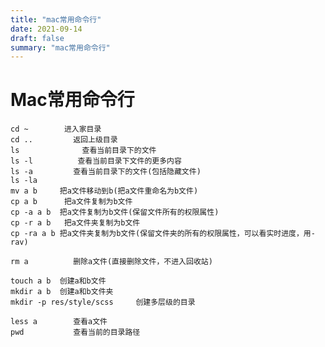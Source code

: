 ```yaml
---
title: "mac常用命令行"
date: 2021-09-14
draft: false
summary: "mac常用命令行"
---
```


# Mac常用命令行

    cd ~      	进入家目录
    cd ..         返回上级目录
    ls              查看当前目录下的文件
    ls -l          查看当前目录下文件的更多内容
    ls -a         查看当前目录下的文件(包括隐藏文件)
    ls -la
    mv a b     把a文件移动到b(把a文件重命名为b文件)
    cp a b      把a文件复制为b文件
    cp -a a b  把a文件复制为b文件(保留文件所有的权限属性)
    cp -r a b   把a文件夹复制为b文件
    cp -ra a b 把a文件夹复制为b文件(保留文件夹的所有的权限属性，可以看实时进度，用-rav)

    rm a          删除a文件(直接删除文件，不进入回收站)

    touch a b  创建a和b文件
    mkdir a b  创建a和b文件夹
    mkdir -p res/style/scss     创建多层级的目录

    less a        查看a文件
    pwd           查看当前的目录路径